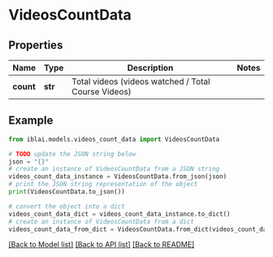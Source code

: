 # VideosCountData


## Properties

Name | Type | Description | Notes
------------ | ------------- | ------------- | -------------
**count** | **str** | Total videos (videos watched / Total Course Videos) | 

## Example

```python
from iblai.models.videos_count_data import VideosCountData

# TODO update the JSON string below
json = "{}"
# create an instance of VideosCountData from a JSON string
videos_count_data_instance = VideosCountData.from_json(json)
# print the JSON string representation of the object
print(VideosCountData.to_json())

# convert the object into a dict
videos_count_data_dict = videos_count_data_instance.to_dict()
# create an instance of VideosCountData from a dict
videos_count_data_from_dict = VideosCountData.from_dict(videos_count_data_dict)
```
[[Back to Model list]](../README.md#documentation-for-models) [[Back to API list]](../README.md#documentation-for-api-endpoints) [[Back to README]](../README.md)


